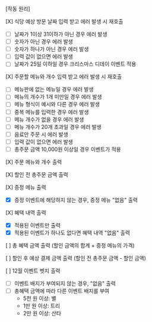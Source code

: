 [작동 원리]

[X] 식당 예상 방문 날짜 입력 받고 에러 발생 시 재호출

- [ ] 날짜가 1이상 31이하가 아닌 경우 에러 발생
- [ ] 숫자가 아닌 경우 에러 발생
- [ ] 숫자가 하나가 아닌 경우 에러 발생
- [ ] 입력 값이 없으면 에러 발생
- [ ] 날짜가 25일 이하일 경우 크리스마스 디데이 이벤트 적용

[X] 주문할 메뉴와 개수 입력 받고 에러 발생 시 재호출

- [ ] 메뉴판에 없는 메뉴일 경우 에러 발생
- [ ] 메뉴의 개수가 1개 미만일 경우 에러 발생
- [ ] 메뉴 형식이 예시와 다른 경우 에러 발생
- [ ] 중복 메뉴를 입력한 경우 에러 발생
- [ ] 메뉴 개수가 없을 경우 에러 발생
- [ ] 메뉴 개수가 20개 초과일 경우 에러 발생
- [ ] 음료만 주문 시 에러 발생
- [ ] 입력 값이 없으면 에러 발생
- [ ] 총주문 금액 10,000원 이상일 경우 이벤트가 적용

[X] 주문 메뉴와 개수 출력

[X] 할인 전 총주문 금액 출력

[X] 증정 메뉴 출력

- [x] 증정 이벤트에 해당하지 않는 경우, 증정 메뉴 "없음" 출력

[X] 혜택 내역 출력

- [x] 적용된 이벤트만 출력
- [x] 적용된 이벤트가 하나도 없다면 혜택 내역 "없음" 출력

[ ] 총 혜택 금액 출력 (할인 금액의 합계 + 증정 메뉴의 가격)

[ ] 할인 후 예상 결제 금액 출력 (할인 전 총주문 금액 - 할인 금액)

[ ] 12월 이벤트 벳지 출력

- [ ] 이벤트 배지가 부여되지 않는 경우, "없음" 출력
- [ ] 총혜택 금액에 따라 다른 이벤트 배지를 부여
  - 5천 원 이상: 별
  - 1만 원 이상: 트리
  - 2만 원 이상: 산타
